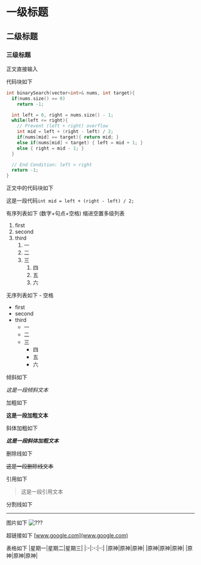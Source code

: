 # 一级标题
## 二级标题
### 三级标题
正文直接输入



代码块如下

```  cpp
int binarySearch(vector<int>& nums, int target){
  if(nums.size() == 0)
    return -1;

  int left = 0, right = nums.size() - 1;
  while(left <= right){
    // Prevent (left + right) overflow
    int mid = left + (right - left) / 2;
    if(nums[mid] == target){ return mid; }
    else if(nums[mid] < target) { left = mid + 1; }
    else { right = mid - 1; }
  }

  // End Condition: left > right
  return -1;
}

```


正文中的代码块如下  

这是一段代码`int mid = left + (right - left) / 2;`

有序列表如下 (数字+句点+空格) 缩进空置多级列表

1. first
2. second
3. third
   1. 一
   2. 二
   3. 三
      1. 四
      2. 五
      3. 六

无序列表如下 -  空格
- first
- second
- third
  - 一
  - 二
  - 三
    - 四
    - 五
    - 六


倾斜如下

*这是一段倾斜文本*

加粗如下

**这是一段加粗文本**

斜体加粗如下

***这是一段斜体加粗文本***

删除线如下  

~~这是一段删除线文本~~

引用如下

>这是一段引用文本


分割线如下

---

图片如下
![???](https://pic3.zhimg.com/80/v2-719ba7a0710621b64515763733405e06_720w.webp "??")


超链接如下
[www.google.com](www.google.com)

表格如下
|星期一|星期二|星期三|
|:-|:-:|-:|
|原神|原神|原神|
|原神|原神|原神|
|原神|原神|原神|

